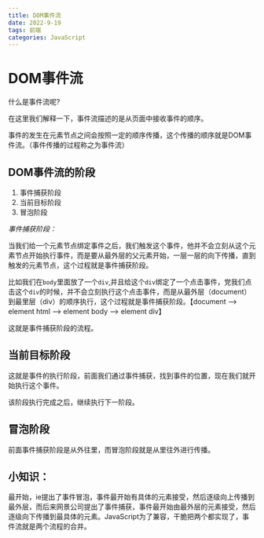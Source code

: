 ```yaml
---
title: DOM事件流
date: 2022-9-19
tags: 前端
categories: JavaScript
---
```


# DOM事件流

什么是事件流呢?

在这里我们解释一下，事件流描述的是从页面中接收事件的顺序。

事件的发生在元素节点之间会按照一定的顺序传播，这个传播的顺序就是DOM事件流。（事件传播的过程称之为事件流）

## DOM事件流的阶段

1. 事件捕获阶段
2. 当前目标阶段
3. 冒泡阶段

*事件捕获阶段：*

当我们给一个元素节点绑定事件之后，我们触发这个事件，他并不会立刻从这个元素节点开始执行事件，而是要从最外层的父元素开始，一层一层的向下传播，直到触发的元素节点，这个过程就是事件捕获阶段。

比如我们在`body`里面放了一个`div`,并且给这个`div`绑定了一个点击事件，党我们点击这个`div`的时候，并不会立刻执行这个点击事件，而是从最外层（document）到最里层（div）的顺序执行，这个过程就是事件捕获阶段。【document --> element html --> element body --> element div】

这就是事件捕获阶段的流程。

## 当前目标阶段

这就是事件的执行阶段，前面我们通过事件捕获，找到事件的位置，现在我们就开始执行这个事件。

该阶段执行完成之后，继续执行下一阶段。

## 冒泡阶段

前面事件捕获阶段是从外往里，而冒泡阶段就是从里往外进行传播。

## 小知识：

最开始，ie提出了事件冒泡，事件最开始有具体的元素接受，然后逐级向上传播到最外层，而后来网景公司提出了事件捕获，事件最开始由最外层的元素接受，然后逐级向下传播到最具体的元素。JavaScript为了兼容，干脆把两个都实现了，事件流就是两个流程的合并。